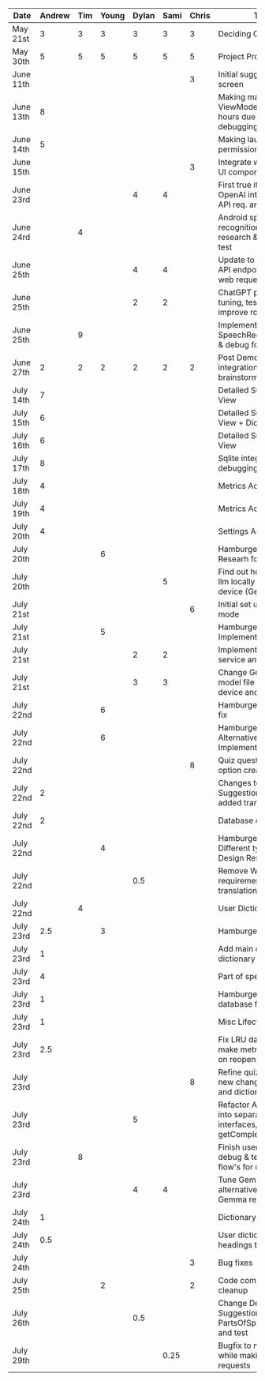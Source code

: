 | Date      | Andrew | Tim | Young | Dylan | Sami | Chris | Task                                                                  |
| --------- | ------ | --- | ----- | ----- | ---- | ----- | --------------------------------------------------------------------- |
| May 21st  | 3      | 3   | 3     | 3     | 3    | 3     | Deciding Concept                                                      |
| May 30th  | 5      | 5   | 5     | 5     | 5    | 5     | Project Proposal Work                                                 |
| June 11th |        |     |       |       |      | 3     | Initial suggestions screen                                            |
| June 13th | 8      |     |       |       |      |       | Making main screen + ViewModel + Lots of hours due to weird debugging |
| June 14th | 5      |     |       |       |      |       | Making launch screen + permissions grants                             |
| June 15th |        |     |       |       |      | 3     | Integrate with Andrew's UI components                                 |
| June 23rd |        |     |       | 4     | 4    |       | First true iteration of OpenAI integration: do API req. and update UI |
| June 24rd |        | 4   |       |       |      |       | Android speech recognition early research & feasibility test          |
| June 25th |        |     |       | 4     | 4    |       | Update to new OpenAI API endpoint, change web request structure       |
| June 25th |        |     |       | 2     | 2    |       | ChatGPT prompt tuning, test and debug, improve robustness             |
| June 25th |        | 9   |       |       |      |       | Implement Android's SpeechRecognizer, test & debug for demo           |
| June 27th | 2      | 2   | 2     | 2     | 2    | 2     | Post Demo Feedback integration brainstorming                          |
| July 14th | 7      |     |       |       |      |       | Detailed Suggestion View                                              |
| July 15th | 6      |     |       |       |      |       | Detailed Suggestion View + Dictionary API                             |
| July 16th | 6      |     |       |       |      |       | Detailed Suggestion View                                              |
| July 17th | 8      |     |       |       |      |       | Sqlite integration and debugging                                      |
| July 18th | 4      |     |       |       |      |       | Metrics Activity                                                      |
| July 19th | 4      |     |       |       |      |       | Metrics Activity                                                      |
| July 20th | 4      |     |       |       |      |       | Settings Activity                                                     |
| July 20th |        |     | 6     |       |      |       | Hamburger Menu Initial Researh for setup                              |
| July 20th |        |     |       |       | 5    |       | Find out how to run an llm locally on a mobile device (Gemma)         | 
| July 21st |        |     |       |       |      | 6     | Initial set up of Quiz mode                                           |
| July 21st |        |     | 5     |       |      |       | Hamburger Menu Initial Implementation                                 |
| July 21st |        |     |       | 2     | 2    |       | Implement translation service and test                                |
| July 21st |        |     |       | 3     | 3    |       | Change Gemma to use model file stored on device and test/debug        |
| July 22nd |        |     | 6     |       |      |       | Hamburger Menu Error fix                                              |
| July 22nd |        |     | 6     |       |      |       | Hamburger Menu Alternative Implementation                             |
| July 22nd |        |     |       |       |      | 8     | Quiz question and option creation and UI                              |
| July 22nd | 2      |     |       |       |      |       | Changes to Detailed Suggestion view + added translation to it         |
| July 22nd | 2      |     |       |       |      |       | Database debugging                                                    |
| July 22nd |        |     | 4     |       |      |       | Hamburger Menu Different types of Design Research                     |
| July 22nd |        |     |       | 0.5   |      |       | Remove Wi-Fi requirement for translations and test                    |
| July 22nd |        | 4   |       |       |      |       | User Dictionary work                                                  |
| July 23rd | 2.5    |     | 3     |       |      |       | Hamburger Menu                                                        |
| July 23rd | 1      |     |       |       |      |       | Add main definition to dictionary                                     |
| July 23rd | 4      |     |       |       |      |       | Part of speech tagging                                                |
| July 23rd | 1      |     |       |       |      |       | Hamburger menu, database fix                                          |
| July 23rd | 1      |     |       |       |      |       | Misc Lifecycle fixes                                                  |
| July 23rd | 2.5    |     |       |       |      |       | Fix LRU database fetch, make metrics refresh on reopen                |
| July 23rd |        |     |       |       |      | 8     | Refine quiz mode, add new changes from db and dictionary              |
| July 23rd |        |     |       | 5     |      |       | Refactor AI backend into separate interfaces, generalize getCompletion|
| July 23rd |        | 8   |       |       |      |       | Finish user dictionary, debug & test user flow's for demo             |
| July 23rd |        |     |       | 4     |  4   |       | Tune Gemma, try alternatives, debug, get Gemma ready for demo         |
| July 24th | 1      |     |       |       |      |       | Dictionary api fix                                                    |
| July 24th | 0.5    |     |       |       |      |       | User dictionary add headings to lazy list                             |
| July 24th |        |     |       |       |      | 3     | Bug fixes                                                             |
| July 25th |        |     |2      |       |      | 2     | Code commenting and cleanup                                           |
| July 26th |        |     |       | 0.5   |      |       | Change Detailed Suggestion to use PartsOfSpeechInterface and test     |
| July 29th |        |     |       |       | 0.25  |       | Bugfix to not record while making api / LLM requests                  |
